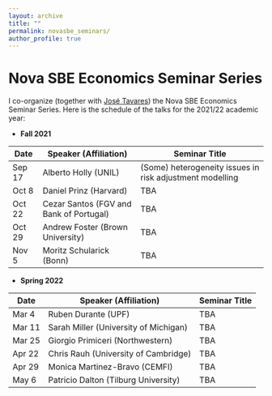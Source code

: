 ```yaml
---
layout: archive
title: ""
permalink: novasbe_seminars/
author_profile: true
---
```


# Nova SBE Economics Seminar Series

I co-organize (together with <a href="https://www2.novasbe.unl.pt/en/faculty-research/faculty/faculty-detail/id/30/jose-m-tavares" target="_blank">José Tavares</a>) the Nova SBE Economics Seminar Series. Here is the schedule of the talks for the 2021/22 academic year:

- **Fall 2021**

| Date   | Speaker (Affiliation)					| Seminar Title |
| ---    | ---    		 							|  ---          |
| Sep 17 | Alberto Holly (UNIL)             		| (Some) heterogeneity issues in risk adjustment modelling  |
| Oct 8  | Daniel Prinz (Harvard)					| TBA           |
| Oct 22 | Cezar Santos	(FGV and Bank of Portugal)  | TBA           |
| Oct 29 | Andrew Foster (Brown University) 		| TBA           |
| Nov 5  | Moritz Schularick (Bonn)					| TBA           |


- **Spring 2022**

| Date   | Speaker (Affiliation)					| Seminar Title |
| ---    | ---    		 							|  ---          |
| Mar 4  | Ruben Durante (UPF)                		| TBA           |
| Mar 11 | Sarah Miller (University of Michigan)    | TBA           |
| Mar 25 | Giorgio Primiceri (Northwestern)         | TBA           |
| Apr 22 | Chris Rauh (University of Cambridge)     | TBA           |
| Apr 29 | Monica Martinez-Bravo (CEMFI)            | TBA           |
| May 6  | Patricio Dalton (Tilburg University)     | TBA           |








